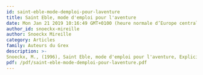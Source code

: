 ```yaml
---
id: saint-eble-mode-demploi-pour-laventure
title: Saint Eble, mode d'emploi pour l'aventure
date: Mon Jan 21 2019 10:16:49 GMT+0100 (heure normale d’Europe centrale)
author_id: snoeckx-mireille
author: Snoeckx Mireille
category: Articles
family: Auteurs du Grex
description: >-
Snoeckx, M., (1996), Saint Eble, mode d'emploi pour l'aventure, Expliciter n° 16, p. 16 
pdf: /pdf/saint-eble-mode-demploi-pour-laventure.pdf
---
```

